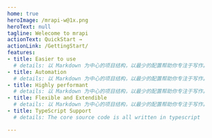 ```yaml
---
home: true
heroImage: /mrapi-w@1x.png
heroText: null
tagline: Welecome to mrapi
actionText: QuickStart →
actionLink: /GettingStart/
features:
- title: Easier to use
  # details: 以 Markdown 为中心的项目结构，以最少的配置帮助你专注于写作。
- title: Automation
  # details: 以 Markdown 为中心的项目结构，以最少的配置帮助你专注于写作。
- title: Highly performant
  # details: 以 Markdown 为中心的项目结构，以最少的配置帮助你专注于写作。
- title: Flexible and Extendible
  # details: 以 Markdown 为中心的项目结构，以最少的配置帮助你专注于写作。
- title: TypeScript Support
  # details: The core source code is all written in typescript

---
```


<!-- <Footer/> -->